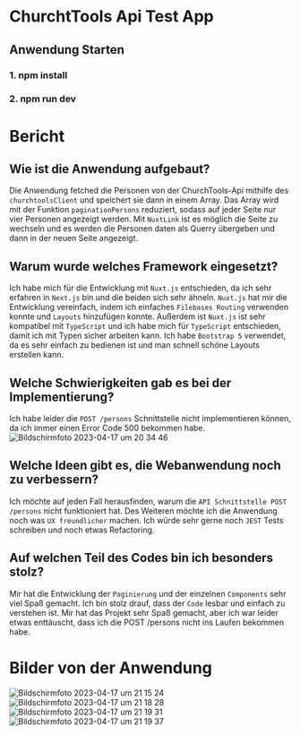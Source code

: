 # ChurchtTools Api Test App

## Anwendung Starten
### 1. npm install
### 2. npm run dev


# Bericht
## Wie ist die Anwendung aufgebaut?
Die Anwendung fetched die Personen von der ChurchTools-Api mithilfe des `churchtoolsClient` und speichert sie dann in einem Array.
Das Array wird mit der Funktion `paginationPersons` reduziert, sodass auf jeder Seite nur vier Personen angezeigt werden.
Mit `NuxtLink` ist es möglich die Seite zu wechseln und es werden die Personen daten als Querry übergeben und dann in der neuen Seite angezeigt.

## Warum wurde welches Framework eingesetzt?
Ich habe mich für die Entwicklung mit `Nuxt.js` entschieden, da ich sehr erfahren in `Next.js` bin und die beiden sich sehr ähneln.
`Nuxt.js` hat mir die Entwicklung vereinfach, indem ich einfaches `Filebases Routing` verwenden konnte und `Layouts` hinzufügen konnte.
Außerdem ist `Nuxt.js` ist sehr kompatibel mit `TypeScript` und ich habe mich für `TypeScript` entschieden, damit ich mit Typen sicher arbeiten kann.
Ich habe `Bootstrap 5` verwendet, da es sehr einfach zu bedienen ist und man schnell schöne Layouts erstellen kann.

## Welche Schwierigkeiten gab es bei der Implementierung?
Ich habe leider die `POST /persons` Schnittstelle nicht implementieren können, da ich immer einen Error Code 500 bekommen habe.
![Bildschirmfoto 2023-04-17 um 20 34 46](https://user-images.githubusercontent.com/45995648/232588580-713fffb0-caa2-433c-951d-229fd7102f08.png)


## Welche Ideen gibt es, die Webanwendung noch zu verbessern?
Ich möchte auf jeden Fall herausfinden, warum die `API Schnittstelle POST /persons` nicht funktioniert hat.
Des Weiteren möchte ich die Anwendung noch was `UX freundlicher` machen.
Ich würde sehr gerne noch `JEST` Tests schreiben und noch etwas Refactoring.

## Auf welchen Teil des Codes bin ich besonders stolz?
Mir hat die Entwicklung der `Paginierung` und der einzelnen `Components` sehr viel Spaß gemacht.
Ich bin stolz drauf, dass der `Code` lesbar und einfach zu verstehen ist.
Mir hat das Projekt sehr Spaß gemacht, aber ich war leider etwas enttäuscht, dass ich die POST /persons nicht ins Laufen bekommen habe.


# Bilder von der Anwendung
![Bildschirmfoto 2023-04-17 um 21 15 24](https://user-images.githubusercontent.com/45995648/232588416-89dc0632-9fe8-457f-827b-88bc13d89130.png)
![Bildschirmfoto 2023-04-17 um 21 18 28](https://user-images.githubusercontent.com/45995648/232588897-06c1bf8f-1046-4572-8abf-1bd2ad29a26f.png)
![Bildschirmfoto 2023-04-17 um 21 19 31](https://user-images.githubusercontent.com/45995648/232589170-4e3fbfc0-b8c9-4d3d-bfb1-a723ea4fc9ef.png)
![Bildschirmfoto 2023-04-17 um 21 19 37](https://user-images.githubusercontent.com/45995648/232589195-8b2257bf-f164-4767-b405-b874188812ca.png)


